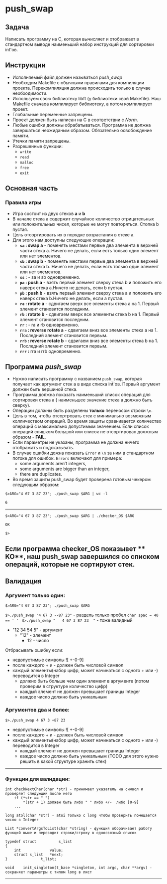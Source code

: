 # push_swap

## Задача

Написать программу на C, которая вычисляет и отображает в стандартном выводе
наименьший набор инструкций для сортировки int'ов.

## Инструкции

- Исполняемый файл должен называться *push_swap*
- Необходим Makefile с обычными правилами для компиляции проекта. Перекомпиляция
  должна происходить только в случае необходимости.
- Используем свою библиотеку libft (у библиотеки свой Makefile). Наш Makefile
  сначаоа компилирует библиотеку, а потом компилирует проект.
- Глобальные переменные запрещены.
- Проект должен быть написан на C в соответствии с *Norm*.
- Любые ошибки должны обрабатываться. Программа не должна завершаться неожиданым
  образом. Обязательно освобождение памяти.
- Утечки памяти запрещены.
- Разрешенные функции:
    - `write`
    - `read`
    - `malloc`
    - `free`
    - `exit`

## Основная часть

### Правила игры

- Игра состоит из двух стеков **a** и **b**
- В начале стека a содержит случайное количество отрицательных или положительных
  чисел, которые не могут повторяться. Стопка b пустая.
- Цель отсортировать их в порядке возрастания в стеке a.
- Для этого нам доступны следующие операции:
    - **`sa` : swap a** - поменять местами первые два элемента в верхней части
      стека a. Ничего не делать, если есть только один элемент или нет
      элементов.
    - **`sb` : swap b** - поменять местами первые два элемента в верхней части
      стека b. Ничего не делать, если есть только один элемент или нет
      элементов.
    - **`ss` :** - sa и sb одновременно.
    - **`pa` : push a** - взять первый элемент сверху стека b и положить его
      наверх стека a.Ничего не делать, если b пустая.
    - **`pb` : push b** - взять первый элемент сверху стека a и положить его
      наверх стека b.Ничего не делать, если a пустая.
    - **`ra` : rotate a** - сдвигаем вверх все элементы стека a на 1. Первый
      элемент становится последним.
    - **`rb` : rotate b** - сдвигаем вверх все элементы стека b на 1. Первый
      элемент становится последним.
    - **`rr` :** - ra и rb одновременно.
    - **`rra` : reverse rotate a** - сдвигаем вниз все элементы стека a на 1.
      Последний элемент становится первым.
    - **`rrb` : reverse rotate b** - сдвигаем вниз все элементы стека b на 1.
      Последний элемент становится первым.
    - **`rrr` :** rra и rrb одновременно.

## Программа *push_swap*

- Нужно написать программу с названием `push_swap`, которая получает как
  аргумент стек a в виде списка int'ов. Первый аргумент должен быть вершиной
  стека.
- Программа должна показать наименьший список операций для сортировки стека a (
  наименьшее значение стека a должно быть сверху).
- Операции должны быть разделены **только** переносом строки `\n`.
- Цель в том, чтобы отсортровать стек с минимально возможным колличеством
  операций. Во время защиты сравнивается количество операций с максимально
  допустимым значением. Если список операций слишком большой или список не
  отсортирован должным образом - **FAIL**.
- Если параметры не указаны, программа не должна ничего отображать и
  подсказывать.
- В случае ошибки дожна показать `Error` и `\n` за ним в стандартном потоке для
  ошибок. `Errors` включают для примера:
    - some arguments aren’t integers,
    - some arguments are bigger than an integer,
    - there are duplicates.
- Во время защиты push_swap будет проверена готовым чекером следующим образом:

`$>ARG="4 67 3 87 23"; ./push_swap $ARG | wc -l`

`6`

---

`$>ARG="4 67 3 87 23"; ./push_swap $ARG | ./checker_OS $ARG`

`OK`

`$>`

Если программа **checker_OS** показывет **
KO**, наш push_swap завершился со списком операций, которые не сортируют стек.
---

## Валидация

### Аргумент только один:

`$>ARG="4 67 3 87 23"; ./push_swap $ARG`

`$>./push_swap "4 67 3 --87 23"` - раздель только пробел `char spac = 40 == ' ' `
`$>./push_swap "   4 67 3 87 23  "` - тоже валидный

* "12 34 54 5" - аргумент
    * "12" - элемент
        * 12 - число

Отбрасывать ошибку если:

- недопустимые символы ![ +-0-9]
- после каждого + и - должен быть числовой символ
- каждый элементы(набор цифр, может начинаться с одного + или -) переводится в
  Integer
    - должно быть больше чем один элемент в аргументе (потом проверим в структуре количество цифр)
    - каждый элемент не должен превышает границы Integer
    - каждое число должно быть уникальным

### Аргументов два и более:

`$>./push_swap 4 67 3 +87 23`

- недопустимые символы ![ +-0-9]
- после каждого + и - должен быть числовой символ
- каждый элементы(набор цифр, может начинаться с одного + или -) переводится в
  Integer
    - каждый элемент не должен превышает границы Integer
    - каждое число должно быть уникальным (TODO для этого нужно решить в какой структуре хранить стек)

---

### Функции для валидации:

```
int checkNextChar(char *str) - принимает указатель на символ и проверяет следующий после него
    if (*str == " ")
        *(str + 1) должен быть либо " " либо +/-  либо [0-9]
    ...
```

```
long atol(char *str) - atoi только с long чтобы проверить помещается число в Integer
```

```
List *convertArgsToList(char *string) - функция оборачивает работу функций выше и переводит строки/строку в односвязный список

typedef struct          s_list
{
	int             value;
	struct s_list	*next;
}		        t_list;

```
```
void	init_singleton(t_base *singleton, int argc, char **argv) - сохраняет параметры с типом long в лист 
```
---